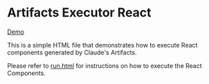 # Artifacts Executor React

[Demo](https://matzkoh.github.io/artifacts-executor-react/)

This is a simple HTML file that demonstrates how to execute React components generated by Claude's Artifacts.

Please refer to [run.html](run.html) for instructions on how to execute the React Components.

